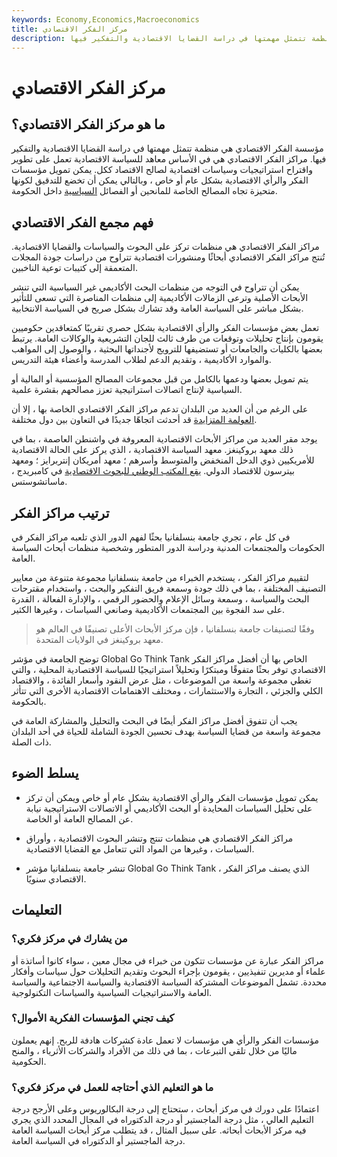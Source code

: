```yaml
---
keywords: Economy,Economics,Macroeconomics
title: مركز الفكر الاقتصادي
description: مؤسسة الفكر الاقتصادي هي منظمة تتمثل مهمتها في دراسة القضايا الاقتصادية والتفكير فيها.
---
```


# مركز الفكر الاقتصادي
## ما هو مركز الفكر الاقتصادي؟

مؤسسة الفكر الاقتصادي هي منظمة تتمثل مهمتها في دراسة القضايا الاقتصادية والتفكير فيها. مراكز الفكر الاقتصادي هي في الأساس معاهد للسياسة الاقتصادية تعمل على تطوير واقتراح استراتيجيات وسياسات اقتصادية لصالح الاقتصاد ككل. يمكن تمويل مؤسسات الفكر والرأي الاقتصادية بشكل عام أو خاص ، وبالتالي يمكن أن تخضع للتدقيق لكونها متحيزة تجاه المصالح الخاصة للمانحين أو الفصائل [السياسية](/political-economy-research-institute) داخل الحكومة.

## فهم مجمع الفكر الاقتصادي

مراكز الفكر الاقتصادي هي منظمات تركز على البحوث والسياسات والقضايا الاقتصادية. تُنتج مراكز الفكر الاقتصادي أبحاثًا ومنشورات اقتصادية تتراوح من دراسات جودة المجلات المتعمقة إلى كتيبات توعية الناخبين.

يمكن أن تتراوح في التوجه من منظمات البحث الأكاديمي غير السياسية التي تنشر الأبحاث الأصلية وترعى الزمالات الأكاديمية إلى منظمات المناصرة التي تسعى للتأثير بشكل مباشر على السياسة العامة وقد تشارك بشكل صريح في السياسة الانتخابية.

تعمل بعض مؤسسات الفكر والرأي الاقتصادية بشكل حصري تقريبًا كمتعاقدين حكوميين يقومون بإنتاج تحليلات وتوقعات من طرف ثالث للجان التشريعية والوكالات العامة. يرتبط بعضها بالكليات والجامعات أو تستضيفها للترويج لأجنداتها البحثية ، والوصول إلى المواهب والموارد الأكاديمية ، وتقديم الدعم لطلاب المدرسة وأعضاء هيئة التدريس.

يتم تمويل بعضها ودعمها بالكامل من قبل مجموعات المصالح المؤسسية أو المالية أو السياسية لإنتاج اتصالات استراتيجية تعزز مصالحهم بقشرة علمية.

على الرغم من أن العديد من البلدان تدعم مراكز الفكر الاقتصادي الخاصة بها ، إلا أن [العولمة المتزايدة](/globalization) قد أحدثت اتجاهًا جديدًا في التعاون بين دول مختلفة.

يوجد مقر العديد من مراكز الأبحاث الاقتصادية المعروفة في واشنطن العاصمة ، بما في ذلك معهد بروكينغز. معهد السياسة الاقتصادية ، الذي يركز على الحالة الاقتصادية للأمريكيين ذوي الدخل المنخفض والمتوسط وأسرهم ؛ معهد أمريكان إنتربرايز ؛ ومعهد بيترسون للاقتصاد الدولي. [يقع المكتب الوطني للبحوث الاقتصادية](/nber) في كامبريدج ، ماساتشوستس.

## ترتيب مراكز الفكر

في كل عام ، تجري جامعة بنسلفانيا بحثًا لفهم الدور الذي تلعبه مراكز الفكر في الحكومات والمجتمعات المدنية ودراسة الدور المتطور وشخصية منظمات أبحاث السياسة العامة.

لتقييم مراكز الفكر ، يستخدم الخبراء من جامعة بنسلفانيا مجموعة متنوعة من معايير التصنيف المختلفة ، بما في ذلك جودة وسمعة فريق التفكير والبحث ، واستخدام مقترحات البحث والسياسة ، وسمعة وسائل الإعلام والحضور الرقمي ، والإدارة الفعالة ، القدرة على سد الفجوة بين المجتمعات الأكاديمية وصانعي السياسات ، وغيرها الكثير.

> وفقًا لتصنيفات جامعة بنسلفانيا ، فإن مركز الأبحاث الأعلى تصنيفًا في العالم هو معهد بروكينغز في الولايات المتحدة.

>

توضح الجامعة في مؤشر Global Go Think Tank الخاص بها أن أفضل مراكز الفكر الاقتصادي توفر بحثًا متفوقًا ومبتكرًا وتحليلاً استراتيجيًا للسياسة الاقتصادية المحلية ، والتي تغطي مجموعة واسعة من الموضوعات ، مثل عرض النقود وأسعار الفائدة ، والاقتصاد الكلي والجزئي ، التجارة والاستثمارات ، ومختلف الاهتمامات الاقتصادية الأخرى التي تتأثر بالحكومة.

يجب أن تتفوق أفضل مراكز الفكر أيضًا في البحث والتحليل والمشاركة العامة في مجموعة واسعة من قضايا السياسة بهدف تحسين الجودة الشاملة للحياة في أحد البلدان ذات الصلة.

## يسلط الضوء

- يمكن تمويل مؤسسات الفكر والرأي الاقتصادية بشكل عام أو خاص ويمكن أن تركز على تحليل السياسات المحايدة أو البحث الأكاديمي أو الاتصالات الاستراتيجية نيابة عن المصالح العامة أو الخاصة.

- مراكز الفكر الاقتصادي هي منظمات تنتج وتنشر البحوث الاقتصادية ، وأوراق السياسات ، وغيرها من المواد التي تتعامل مع القضايا الاقتصادية.

- تنشر جامعة بنسلفانيا مؤشر Global Go Think Tank ، الذي يصنف مراكز الفكر الاقتصادي سنويًا.

## التعليمات

### من يشارك في مركز فكري؟

مراكز الفكر عبارة عن مؤسسات تتكون من خبراء في مجال معين ، سواء كانوا أساتذة أو علماء أو مديرين تنفيذيين ، يقومون بإجراء البحوث وتقديم التحليلات حول سياسات وأفكار محددة. تشمل الموضوعات المشتركة السياسة الاقتصادية والسياسة الاجتماعية والسياسة العامة والاستراتيجيات السياسية والسياسات التكنولوجية.

### كيف تجني المؤسسات الفكرية الأموال؟

مؤسسات الفكر والرأي هي مؤسسات لا تعمل عادة كشركات هادفة للربح. إنهم يعملون ماليًا من خلال تلقي التبرعات ، بما في ذلك من الأفراد والشركات الأثرياء ، والمنح الحكومية.

### ما هو التعليم الذي أحتاجه للعمل في مركز فكري؟

اعتمادًا على دورك في مركز أبحاث ، ستحتاج إلى درجة البكالوريوس وعلى الأرجح درجة التعليم العالي ، مثل درجة الماجستير أو درجة الدكتوراه في المجال المحدد الذي يجري فيه مركز الأبحاث أبحاثه. على سبيل المثال ، قد يتطلب مركز أبحاث السياسة العامة درجة الماجستير أو الدكتوراه في السياسة العامة.

